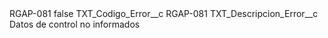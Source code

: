 <?xml version="1.0" encoding="UTF-8"?>
<CustomMetadata xmlns="http://soap.sforce.com/2006/04/metadata" xmlns:xsi="http://www.w3.org/2001/XMLSchema-instance" xmlns:xsd="http://www.w3.org/2001/XMLSchema">
    <label>RGAP-081</label>
    <protected>false</protected>
    <values>
        <field>TXT_Codigo_Error__c</field>
        <value xsi:type="xsd:string">RGAP-081</value>
    </values>
    <values>
        <field>TXT_Descripcion_Error__c</field>
        <value xsi:type="xsd:string">Datos de control no informados</value>
    </values>
</CustomMetadata>
